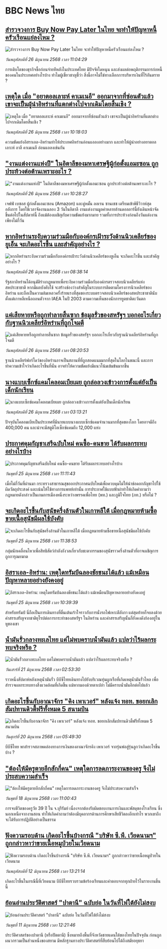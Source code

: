 # BBC News ไทย## [สำรวจวงการ Buy Now Pay Later ในไทย จะทำให้ปัญหาหนี้ครัวเรือนแย่ลงไหม ?](https://www.bbc.com/thai/articles/c80pymvnk31o?at_campaign=githubrss)![สำรวจวงการ Buy Now Pay Later ในไทย จะทำให้ปัญหาหนี้ครัวเรือนแย่ลงไหม ?](https://ichef.bbci.co.uk/ace/ws/240/cpsprodpb/2b99/live/35fb4060-525d-11f0-8485-7bd50fa63665.jpg)_วันพฤหัสบดีที่ 26 มิถุนายน 2568 เวลา 11:04:29_การเติบโตของธุรกิจซื้อก่อนจ่ายทีหลังในประเทศไทย มีปัจจัยใดหนุน และส่งผลต่อพฤติกรรมการก่อหนี้ของคนในประเทศอย่างไรบ้าง ทำไมผู้เชี่ยวชาญชี้ว่า สิ่งนี้อาจไม่ใช่ทางเลือกการบริหารเงินที่ไร้อันตราย ?## [เหตุใด เมื่อ "อยาตอลเลาะห์ คาเมเนอี" ออกมาจากที่ซ่อนตัวแล้ว เขาจะเป็นผู้นำอิหร่านที่แตกต่างไปจากเดิมโดยสิ้นเชิง ? ](https://www.bbc.com/thai/articles/ce9x8y7nj9ko?at_campaign=githubrss)![เหตุใด เมื่อ "อยาตอลเลาะห์ คาเมเนอี" ออกมาจากที่ซ่อนตัวแล้ว เขาจะเป็นผู้นำอิหร่านที่แตกต่างไปจากเดิมโดยสิ้นเชิง ? ](https://ichef.bbci.co.uk/ace/ws/240/cpsprodpb/128b/live/7ed7b610-5276-11f0-b4be-8f7caf53b80c.jpg)_วันพฤหัสบดีที่ 26 มิถุนายน 2568 เวลา 10:18:03_ความขัดแย้งอิสราเอล-อิหร่านทำให้ประเทศอิหร่านอ่อนแอลงอย่างมาก และทำให้ผู้นำอย่างอยาตอลเลาะห์ อาลี คาเมเนอี อ่อนแอลงเช่นกัน## ["งานแต่งงานแห่งปี" ในอิตาลีของมหาเศรษฐีผู้ก่อตั้งแอมะซอน ถูกประท้วงต่อต้านเพราะอะไร ?](https://www.bbc.com/thai/articles/cq53z949vqeo?at_campaign=githubrss)!["งานแต่งงานแห่งปี" ในอิตาลีของมหาเศรษฐีผู้ก่อตั้งแอมะซอน ถูกประท้วงต่อต้านเพราะอะไร ?](https://ichef.bbci.co.uk/ace/ws/240/cpsprodpb/8406/live/e2528870-5201-11f0-8485-7bd50fa63665.jpg)_วันพฤหัสบดีที่ 26 มิถุนายน 2568 เวลา 10:28:27_เจฟฟ์ เบซอส ผู้ก่อตั้งแอมะซอน (Amazon) และคู่หมั้น ลอเรน ซานเชซ เตรียมเข้าพิธีวิวาห์สุดอลังการ โดยใช้เวลาจัดงานฉลอง 3 วันในอิตาลี งานแต่งงานมูลค่าหลายล้านดอลลาร์นี้ยังเดินหน้าจัดขึ้นต่อไปในสัปดาห์นี้ ถึงแม้ต้องเผชิญกับความขัดแย้งมากมาย รวมทั้งการประท้วงก่อนถึงวันแต่งงานเพียงไม่กี่วัน## [หากอิหร่านระงับความร่วมมือกับองค์กรเฝ้าระวังด้านนิวเคลียร์ของยูเอ็น จะเกิดอะไรขึ้น และสำคัญอย่างไร ? ](https://www.bbc.com/thai/articles/cdezlxjjyleo?at_campaign=githubrss)![หากอิหร่านระงับความร่วมมือกับองค์กรเฝ้าระวังด้านนิวเคลียร์ของยูเอ็น จะเกิดอะไรขึ้น และสำคัญอย่างไร ? ](https://ichef.bbci.co.uk/ace/ws/240/cpsprodpb/fe13/live/8a2f1140-51bb-11f0-8485-7bd50fa63665.jpg)_วันพฤหัสบดีที่ 26 มิถุนายน 2568 เวลา 08:38:14_รัฐสภาอิหร่านได้อนุมัติร่างกฎหมายเพื่อระงับความร่วมมือกับองค์กรตรวจสอบนิวเคลียร์แห่งสหประชาชาติ หากมีผลบังคับใช้ จะสร้างช่องว่างสำคัญในระบบการติดตามโครงการนิวเคลียร์ของอิหร่าน และถือเป็นความล้มเหลวครั้งร้ายแรงที่สุดของระบบตรวจสอบนิวเคลียร์ของสหประชาชาตินับตั้งแต่เกาหลีเหนือถอนตัวจาก IAEA ในปี 2003 ตามความเห็นของนักการทูตชาติตะวันตก## [แค่เสียหายหรือถูกทำลายสิ้นซาก ข้อมูลรั่วของสหรัฐฯ บอกอะไรเกี่ยวกับฐานนิวเคลียร์อิหร่านที่ถูกโจมตี](https://www.bbc.com/thai/articles/cwyqd6evgp9o?at_campaign=githubrss)![แค่เสียหายหรือถูกทำลายสิ้นซาก ข้อมูลรั่วของสหรัฐฯ บอกอะไรเกี่ยวกับฐานนิวเคลียร์อิหร่านที่ถูกโจมตี](https://ichef.bbci.co.uk/ace/ws/240/cpsprodpb/5702/live/f055f490-51b9-11f0-b4be-8f7caf53b80c.jpg)_วันพฤหัสบดีที่ 26 มิถุนายน 2568 เวลา 08:20:53_ฐานนิวเคลียร์ฟอร์โดว์ของอิหร่านอาจเป็นสถานที่ที่ถูกสอดแนมมากที่สุดในโลกในขณะนี้ และการทำความเข้าใจว่าเกิดอะไรขึ้นที่นั่น อาจทำให้ความขัดแย้งมีแนวโน้มเข้มข้นมากขึ้น## [นางแบบเซ็กซ์แคมโคลอมเบียเผย ถูกล่อลวงเข้าวงการตั้งแต่ยังเป็นเด็กนักเรียน](https://www.bbc.com/thai/articles/cz6g18qzd09o?at_campaign=githubrss)![นางแบบเซ็กซ์แคมโคลอมเบียเผย ถูกล่อลวงเข้าวงการตั้งแต่ยังเป็นเด็กนักเรียน](https://ichef.bbci.co.uk/ace/ws/240/cpsprodpb/c93d/live/664c9390-3719-11f0-a01b-f91464a33efa.jpg)_วันพฤหัสบดีที่ 26 มิถุนายน 2568 เวลา 03:13:21_ปัจจุบันโคลอมเบียเป็นประเทศที่มีนายแบบนางแบบเซ็กซ์แคมจำนวนมากที่สุดของโลก โดยอาจมีถึง 400,000 คน และน่าจะมีสตูดิโอเซ็กซ์แคมถึง 12,000 แห่ง## [ประกาศคุมกัญชาเสรีฉบับใหม่ คนซื้อ-คนขาย ได้รับผลกระทบอย่างไรบ้าง ](https://www.bbc.com/thai/articles/cdezl7lpewjo?at_campaign=githubrss)![ประกาศคุมกัญชาเสรีฉบับใหม่ คนซื้อ-คนขาย ได้รับผลกระทบอย่างไรบ้าง ](https://ichef.bbci.co.uk/ace/ws/240/cpsprodpb/555e/live/3aee8d40-5193-11f0-a2ff-17a82c2e8bc4.jpg)_วันพุธที่ 25 มิถุนายน 2568 เวลา 11:11:43_เมื่อไม่กี่วันที่ผ่านมา กระทรวงสาธารณสุขออกประกาศฉบับใหม่เพื่อควบคุมไม่ให้นำช่อดอกกัญชาไปใช้ผิดวัตถุประสงค์ และเน้นให้ใช้ทางการแพทย์เท่านั้น การประกาศใช้แบบฟ้าผ่าทำให้เกิดคำถามว่ากฎหมายดังกล่าวเป็นเกมการเมืองหนึ่งระหว่างพรรคเพื่อไทย (พท.) และภูมิใจไทย (ภท.) หรือไม่ ?## [จะเกิดอะไรขึ้นกับสุนัขครึ่งล้านตัวในเกาหลีใต้ เมื่อกฎหมายห้ามซื้อขายเนื้อสุนัขมีผลใช้บังคับ](https://www.bbc.com/thai/articles/c939k7yylygo?at_campaign=githubrss)![จะเกิดอะไรขึ้นกับสุนัขครึ่งล้านตัวในเกาหลีใต้ เมื่อกฎหมายห้ามซื้อขายเนื้อสุนัขมีผลใช้บังคับ](https://ichef.bbci.co.uk/ace/ws/240/cpsprodpb/0004/live/043d9a20-4d6f-11f0-86d5-3b52b53af158.jpg)_วันพุธที่ 25 มิถุนายน 2568 เวลา 11:38:53_กลุ่มนักเคลื่อนไหวเพื่อสิทธิสัตว์กำลังกังวลเกี่ยวกับชะตากรรมของสุนัขราวครึ่งล้านตัวที่อาจเผชิญการถูกการุณยฆาต## [อิสราเอล-อิหร่าน: เหตุใดทรัมป์ฉลองชัยชนะได้แล้ว แม้เหมือนปัญหาหลายอย่างยังคงอยู่ ](https://www.bbc.com/thai/articles/cy4nlye2qkno?at_campaign=githubrss)![อิสราเอล-อิหร่าน: เหตุใดทรัมป์ฉลองชัยชนะได้แล้ว แม้เหมือนปัญหาหลายอย่างยังคงอยู่ ](https://ichef.bbci.co.uk/ace/ws/240/cpsprodpb/e5f2/live/4a0f37f0-5145-11f0-8485-7bd50fa63665.jpg)_วันพุธที่ 25 มิถุนายน 2568 เวลา 10:39:39_สำหรับทรัมป์ นี่ถือเป็นการเดินทางที่ตื่นเต้นเร้าใจราวกับการนั่งรถไฟเหาะตีลังกา แต่สุดท้ายก็จบลงด้วยคำสรรเสริญจากชาติยุโรปต่อการกระทำของสหรัฐฯ ในอิหร่าน และคำสรรเสริญนั้นก็ยังคงดังก้องอยู่ในหูของเขา## [น้ำมันรั่วกลางทะเลไทย แค่ไม่พบคราบน้ำมันแล้ว แปลว่าไร้ผลกระทบจริงหรือ ?](https://www.bbc.com/thai/articles/cgq782v15k8o?at_campaign=githubrss)![น้ำมันรั่วกลางทะเลไทย แค่ไม่พบคราบน้ำมันแล้ว แปลว่าไร้ผลกระทบจริงหรือ ?](https://ichef.bbci.co.uk/ace/ws/240/cpsprodpb/574d/live/f090a920-4c12-11f0-86d5-3b52b53af158.jpg)_วันเสาร์ที่ 21 มิถุนายน 2568 เวลา 02:53:30_ราวหนึ่งสัปดาห์หลังเหตุน้ำมันรั่ว บีบีซีไทยเดินทางไปยังบริเวณทุ่นผูกเรือที่เกิดเหตุน้ำมันรั่วไหล เพื่อสำรวจผลกระทบทางสิ่งแวดล้อมที่เกิดขึ้น แม้หากมองด้วยตาเปล่า ไม่มีคราบน้ำมันอีกต่อไปแล้ว## [เกิดอะไรขึ้นกับอาณาจักร "คิง เพาเวอร์" หลังแจ้ง ทอท. ขอยกเลิกสัมปทานดิวตี้ฟรีทั้งหมด 5 สนามบิน](https://www.bbc.com/thai/articles/crk6d8l5py5o?at_campaign=githubrss)![เกิดอะไรขึ้นกับอาณาจักร "คิง เพาเวอร์" หลังแจ้ง ทอท. ขอยกเลิกสัมปทานดิวตี้ฟรีทั้งหมด 5 สนามบิน](https://ichef.bbci.co.uk/ace/ws/240/cpsprodpb/f74c/live/5e5dbcc0-4d96-11f0-9aef-bb27ccc1a3f8.jpg)_วันศุกร์ที่ 20 มิถุนายน 2568 เวลา 05:49:30_บีบีซีไทย พาสำรวจสภาพคล่องทางการเงินของอาณาจักรคิง เพาเวอร์ จากรุ่นพ่อสู่รุ่นลูกว่าเกิดอะไรขึ้นบ้าง ?## ["ต้องให้มีครูตายอีกสักกี่คน" เหตุใดการลดภาระงานของครู จึงไม่ประสบความสำเร็จ](https://www.bbc.com/thai/articles/c07dnn5lemyo?at_campaign=githubrss)!["ต้องให้มีครูตายอีกสักกี่คน" เหตุใดการลดภาระงานของครู จึงไม่ประสบความสำเร็จ](https://ichef.bbci.co.uk/ace/ws/240/cpsprodpb/ce69/live/2f0f99c0-4c33-11f0-86d5-3b52b53af158.jpg)_วันพุธที่ 18 มิถุนายน 2568 เวลา 11:00:43_การจบชีวิตของครูวัย 39 ปี ใน จ.บุรีรัมย์ เนื่องจากต้องรับผิดชอบงานการเงินและพัสดุของโรงเรียน ซึ่งนอกเหนือจากงานสอน ทำให้เกิดคำถามว่าต้องมีบุคลากรด้านการศึกษาเสียชีวิตลงอีกเท่าไร พวกเขาถึงจะได้รับการปฏิบัติอย่างเป็นธรรม## [ฟังความรอบด้าน เกิดอะไรขึ้นบ้างกรณี "บริษัท ซี.พี. เวียดนามฯ" ถูกกล่าวหาว่าขายเนื้อหมูป่วยในเวียดนาม](https://www.bbc.com/thai/articles/cewdejr22w0o?at_campaign=githubrss)![ฟังความรอบด้าน เกิดอะไรขึ้นบ้างกรณี "บริษัท ซี.พี. เวียดนามฯ" ถูกกล่าวหาว่าขายเนื้อหมูป่วยในเวียดนาม](https://ichef.bbci.co.uk/ace/ws/240/cpsprodpb/41d2/live/03bfbfa0-4771-11f0-84b6-6bf0f66205f1.jpg)_วันพฤหัสบดีที่ 12 มิถุนายน 2568 เวลา 13:21:14_เกิดอะไรขึ้นในกรณีนี้ที่เวียดนาม บีบีซีไทยรวบรวมข้อร้องเรียนและคำตอบจากทุกฝ่ายไว้ในรายงานชิ้นนี้## [ย้อนอ่านประวัติศาสตร์ "ปาตานี" ฉบับย่อ ในวันที่ไฟใต้ยังไม่สงบ](https://www.bbc.com/thai/articles/c1e65xx6lzqo?at_campaign=githubrss)![ย้อนอ่านประวัติศาสตร์ "ปาตานี" ฉบับย่อ ในวันที่ไฟใต้ยังไม่สงบ](https://ichef.bbci.co.uk/ace/ws/240/cpsprodpb/358a/live/060b31f0-468f-11f0-bbaa-4bc03e0665b7.jpg)_วันพุธที่ 11 มิถุนายน 2568 เวลา 12:21:46_ประวัติศาสตร์ของปาตานี (หรือปัตตานี) ซึ่งหมายถึงพื้นที่จังหวัดชายแดนใต้ของไทยในปัจจุบัน ก่อนถูกผนวกรวมเป็นส่วนหนึ่งของสยาม มีหลักฐานทางประวัติศาสตร์ที่สืบย้อนไปได้ถึงสมัยอยุธยา